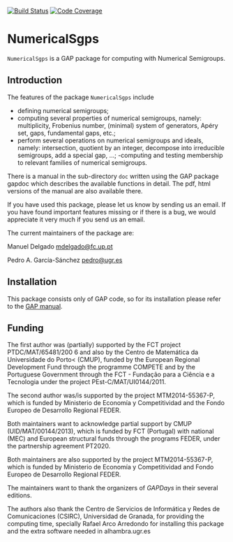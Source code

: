 [![Build Status](https://travis-ci.org/gap-packages/numericalsgps.svg?branch=master)](https://travis-ci.org/gap-packages/numericalsgps)
[![Code Coverage](https://codecov.io/github/gap-packages/numericalsgps/coverage.svg?branch=master&token=)](https://codecov.io/gh/gap-packages/numericalsgps)

NumericalSgps
=============

`NumericalSgps` is a GAP package for computing with Numerical Semigroups.


Introduction
------------

The features of the package `NumericalSgps` include

- defining numerical semigroups;
- computing several properties of numerical semigroups, namely: multiplicity, Frobenius number, (minimal) system of generators, Apéry set, gaps, fundamental gaps, etc.;
- perform several operations on numerical semigroups and ideals, namely: intersection, quotient by an integer, decompose into irreducible semigroups, add a special gap, ...;
-computing and testing membership to relevant families of numerical semigroups.

There is a manual in the sub-directory `doc` written using the GAP package
gapdoc which describes the available functions in detail. The pdf, html
versions of the manual are also available there.

If you have used this package, please let us know by sending
us an email.  If you  have found important features missing or if there is a
bug, we would appreciate it very much if you send us an email.

The current maintainers of the package are:

Manuel Delgado			<mdelgado@fc.up.pt>

Pedro A. García-Sánchez		<pedro@ugr.es>

Installation
------------
This package consists only of GAP code, so for its installation please refer to the [GAP manual](https://www.gap-system.org/Manuals/doc/ref/chap76.html#X82473E4B8756C6CD).


Funding
-------

The first author was (partially) supported by the FCT project PTDC/MAT/65481/200
6 and also by the Centro de Matemática da Universidade do
Porto< (CMUP), funded by the European Regional Development Fund through the programme COMPETE and by the Portuguese Government through the FCT - Fundação para a Ciência e a Tecnologia under the project PEst-C/MAT/UI0144/2011.

The second author was/is supported by the project MTM2014-55367-P, which is funded
by Ministerio de Economía y Competitividad and the Fondo Europeo de Desarrollo Regional FEDER.

Both maintainers want to acknowledge partial support by CMUP (UID/MAT/00144/2013), which is funded by FCT (Portugal) with national (MEC) and European structural funds through the programs FEDER, under the partnership agreement PT2020.

Both maintainers are also supported by the project MTM2014-55367-P, which is funded by Ministerio de Economía y Competitividad and Fondo Europeo de Desarrollo Regional FEDER.

The maintainers want to thank the organizers of *GAPDays* in their several editions.

The authors also thank the Centro de Servicios de Informática y Redes de Comunicaciones (CSIRC), Universidad de Granada, for providing the computing time, specially Rafael Arco Arredondo for installing this package and the extra software needed in alhambra.ugr.es
